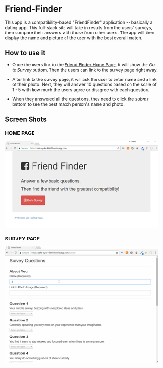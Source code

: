 # Friend-Finder
This app is a compatibility-based "FriendFinder" application -- basically a dating app. This full-stack site will take in results from the users' surveys, then compare their answers with those from other users. The app will then display the name and picture of the user with the best overall match.

## How to use it

* Once the users link to the [Friend Finder Home Page](https://safe-eyrie-46660.herokuapp.com/), it will show the *Go to Survey* buttom. Then the users can link to the survey page right away.

* After link to the survey page, it will ask the user to enter name and a link of their photo. Next, they will answer 10 questions based on the scale of 1 - 5 with how much the users agree or disagree with each question.

* When they answered all the questions, they need to click the *submit* buttom to see the best match person's name and photo.

## Screen Shots

### HOME PAGE
![homepage](images/homepage.png) 

### SURVEY PAGE 
![surveypage](images/survey.gif)